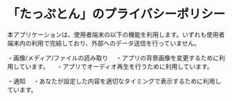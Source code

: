 # 「たっぷとん」のプライバシーポリシー

本アプリケーションは、使用者端末の以下の機能を利用します。いずれも使用者端末内の利用で完結しており、外部へのデータ送信を行っていません。

・画像/メディア/ファイルの読み取り
　・アプリの背景画像を変更するために利用しています。
　・アプリでオーディオ再生を行うために利用しています。

・通知
　・あなたが設定した内容を適切なタイミングで表示するために利用しています。

